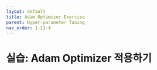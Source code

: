 ```yaml
---
layout: default
title: Adam Optimizer Exercise
parent: Hyper-parameter Tuning
nav_order: 1-11-4
---
```


# 실습: Adam Optimizer 적용하기

